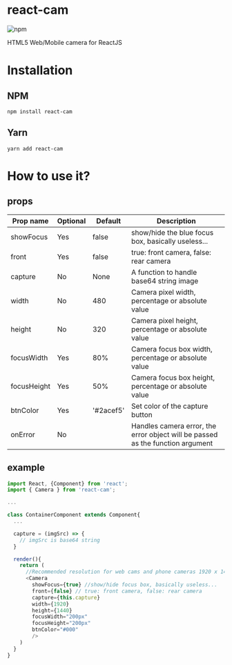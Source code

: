 
# react-cam 
![npm](https://img.shields.io/npm/dw/react-cam.svg)

HTML5 Web/Mobile camera for ReactJS

# Installation

## NPM

```console
npm install react-cam
```

## Yarn

```console
yarn add react-cam
```

# How to use it?

## props

| Prop name   | Optional | Default   | Description                                                                    |
| ----------- | -------- | --------- | ------------------------------------------------------------------------------ |
| showFocus   | Yes      | false     | show/hide the blue focus box, basically useless...                             |
| front       | Yes      | false     | true: front camera, false: rear camera                                         |
| capture     | No       | None      | A function to handle base64 string image                                       |
| width       | No       | 480       | Camera pixel width, percentage or absolute value                               |
| height      | No       | 320       | Camera pixel height, percentage or absolute value                              |
| focusWidth  | Yes      | 80%       | Camera focus box width, percentage or absolute value                           |
| focusHeight | Yes      | 50%       | Camera focus box height, percentage or absolute value                          |
| btnColor    | Yes      | '#2acef5' | Set color of the capture button                                                |
| onError     | No       |           | Handles camera error, the error object will be passed as the function argument |

## example

```javascript
import React, {Component} from 'react';
import { Camera } from 'react-cam';

...

class ContainerComponent extends Component{
  ...

  capture = (imgSrc) => {
    // imgSrc is base64 string
  }

  render(){
    return (
      //Recommended resolution for web cams and phone cameras 1920 x 1440
      <Camera
        showFocus={true} //show/hide focus box, basically useless...
        front={false} // true: front camera, false: rear camera
        capture={this.capture}
        width={1920}
        height={1440}
        focusWidth="200px"
        focusHeight="200px"
        btnColor="#000"
        />
    )
  }
}

```
